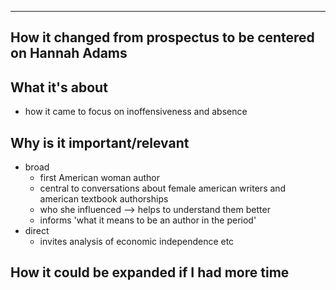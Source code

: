 

---

## How it changed from prospectus to be centered on Hannah Adams

## What it's about
- how it came to focus on inoffensiveness and absence
## Why is it important/relevant
- broad
	- first American woman author
	- central to conversations about female american writers and american textbook authorships
	- who she influenced --> helps to understand them better
	- informs 'what it means to be an author in the period'
- direct
	- invites analysis of economic independence etc
## How it could be expanded if I had more time
